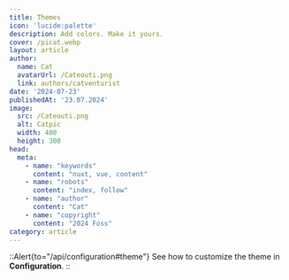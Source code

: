 ```yaml
---
title: Themes
icon: 'lucide:palette'
description: Add colors. Make it yours.
cover: /picat.webp
layout: article
author:
  name: Cat
  avatarUrl: /Cateouti.png
  link: authors/catventurist
date: '2024-07-23'
publishedAt: '23.07.2024'
image:
  src: /Cateouti.png
  alt: Catpic
  width: 400
  height: 300
head:
  meta:
    - name: "keywords"
      content: "nuxt, vue, content"
    - name: "robots"
      content: "index, follow"
    - name: "author"
      content: "Cat"
    - name: "copyright"
      content: "2024 Foss"
category: article
---
```


::Alert{to="/api/configuration#theme"}
See how to customize the theme in **Configuration**.
::
